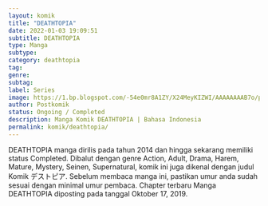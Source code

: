 ```yaml
---
layout: komik
title: "DEATHTOPIA"
date: 2022-01-03 19:09:51
subtitle: DEATHTOPIA
type: Manga
subtype: 
category: deathtopia
tag: 
genre: 
subtag: 
label: Series
image: https://1.bp.blogspot.com/-54e0mr8A1ZY/X24MeyKIZWI/AAAAAAAAB7o/pi0SpGbkrb4h4NyOeac7NyVNLKiKrFwkACLcBGAsYHQ/s72-c/021.jpg
author: Postkomik
status: Ongoing / Completed
description: Manga Komik DEATHTOPIA | Bahasa Indonesia
permalink: komik/deathtopia/
---
```


DEATHTOPIA manga dirilis pada tahun 2014 dan hingga sekarang memiliki status Completed. Dibalut dengan genre Action, Adult, Drama, Harem, Mature, Mystery, Seinen, Supernatural, komik ini juga dikenal dengan judul Komik デストピア. Sebelum membaca manga ini, pastikan umur anda sudah sesuai dengan minimal umur pembaca. Chapter terbaru Manga DEATHTOPIA diposting pada tanggal Oktober 17, 2019.

